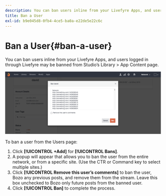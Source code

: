 ```yaml
---
description: You can ban users inline from your Livefyre Apps, and users logged in through Livefyre may be banned from Studio’s Library > App Content page.
title: Ban a User
exl-id: b9e045d8-0fb4-4ce5-ba0a-e22de5e22c6c
---
```

# Ban a User{#ban-a-user}

You can ban users inline from your Livefyre Apps, and users logged in through Livefyre may be banned from Studio’s Library > App Content page.

 ![](assets/UsersBan2-1024x409.png)

To ban a user from the Users page: 

1. Click **[!UICONTROL +Add]** for **[!UICONTROL Bans]**.
1. A popup will appear that allows you to ban the user from the entire network, or from a specific site. (Use the CTR or Command key to select multiple sites.)
1. Click **[!UICONTROL Remove this user’s comments]** to ban the user, Bozo any previous posts, and remove them from the stream. Leave this box unchecked to Bozo only future posts from the banned user.
1. Click **[!UICONTROL Ban]** to complete the process.
